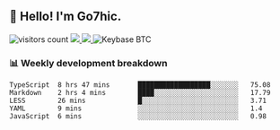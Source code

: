 ## 👋 Hello! I'm Go7hic.

 ![visitors count](https://visitors-by-url-pls-dont-use-this-in-your-repo.vercel.app/Go7hic-github-readme)
 <a href="https://twitter.com/Go7hic">
    <img src="https://img.shields.io/badge/-@Go7hic-1ca0f1?style=flat-square&labelColor=1ca0f1&logo=twitter&logoColor=white&link=https://twitter.com/Go7hic">
   <a/>
   <a href="mailto:gtfx0209@gmail.com">
    <img src="https://img.shields.io/badge/-gtfx0209@gmail.com-c14438?style=flat-square&logo=Gmail&logoColor=white&link=mailto:gtfx0209@gmail.com">
   <a/>
    ![Keybase BTC](https://img.shields.io/keybase/btc/Go7hic)
 <!--
🔭 I’m currently working
🌱 I’m currently learning
💬 Ask me about 
📫 How to reach me: 
⚡ Fun fact: 
-->
 <!--
![My Github Stats](https://github-readme-stats.vercel.app/api?username=Go7hic&show_icons=true&count_private=true)

-->

### 📊 Weekly development breakdown
<!--START_SECTION:waka-->
```text
TypeScript  8 hrs 47 mins       ██████████████████░░░░░░░   75.08 
Markdown    2 hrs 4 mins        ████░░░░░░░░░░░░░░░░░░░░░   17.79 
LESS        26 mins             █░░░░░░░░░░░░░░░░░░░░░░░░   3.71 
YAML        9 mins              ░░░░░░░░░░░░░░░░░░░░░░░░░   1.4 
JavaScript  6 mins              ░░░░░░░░░░░░░░░░░░░░░░░░░   0.98
```
<!--END_SECTION:waka-->

